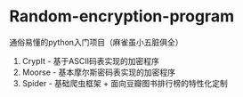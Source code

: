 # Random-encryption-program
通俗易懂的python入门项目（麻雀虽小五脏俱全）
1. CrypIt - 基于ASCII码表实现的加密程序
2. Moorse - 基本摩尔斯密码表实现的加密程序
3. Spider - 基础爬虫框架 + 面向豆瓣图书排行榜的特性化定制
